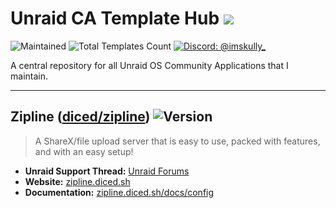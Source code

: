 # Unraid CA Template Hub <a href="https://unraid.net" target="_blank" alt="Unraid"><img src="https://img.shields.io/badge/Unraid-F15A2C?style=flat&logo=unraid&logoColor=white" /></a>
![Maintained](https://img.shields.io/maintenance/yes/2023.svg)
![Total Templates Count](https://img.shields.io/badge/Total_Templates-1-blue)
<a href="https://skully.tech/discord" target="_blank" title="Discord"><img alt="Discord: @imskully_" src="https://img.shields.io/badge/Discord-5865f2?style=flat&logo=discord&logoColor=white" /></a>

A central repository for all Unraid OS Community Applications that I maintain.

***

## Zipline ([diced/zipline](https://github.com/diced/zipline)) ![Version](https://img.shields.io/github/package-json/v/diced/zipline?logo=git&logoColor=white&style=flat)
> A ShareX/file upload server that is easy to use, packed with features, and with an easy setup!

* **Unraid Support Thread:** [Unraid Forums](https://forums.unraid.net/topic/144184-support-imskully-zipline/)
* **Website:** [zipline.diced.sh](https://zipline.diced.sh/)
* **Documentation:** [zipline.diced.sh/docs/config](https://zipline.diced.sh/docs/config)